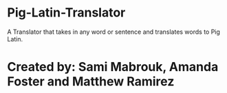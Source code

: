 # Pig-Latin-Translator

A Translator that takes in any word or sentence and translates words to Pig Latin.

# Created by: Sami Mabrouk, Amanda Foster and Matthew Ramirez
